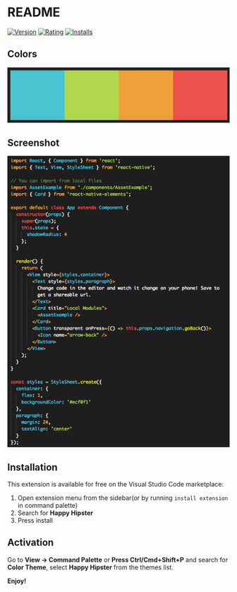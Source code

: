 # README

[![Version](https://vsmarketplacebadge.apphb.com/version/zadvorny.theme-happy-hipster.svg)](https://marketplace.visualstudio.com/items?itemName=zadvorny.theme-happy-hipster)
[![Rating](https://vsmarketplacebadge.apphb.com/rating/zadvorny.theme-happy-hipster.svg)](https://marketplace.visualstudio.com/items?itemName=zadvorny.theme-happy-hipster)
[![Installs](https://vsmarketplacebadge.apphb.com/installs/zadvorny.theme-happy-hipster.svg)](https://marketplace.visualstudio.com/items?itemName=zadvorny.theme-happy-hipster)

## Colors

![happy hipster theme screenshot](https://raw.githubusercontent.com/vladzadvorny/theme-happy-hipster/master/images/colors.png)

## Screenshot

![happy hipster theme screenshot](https://raw.githubusercontent.com/vladzadvorny/theme-happy-hipster/master/images/screenshot.png)

## Installation

This extension is available for free on the Visual Studio Code marketplace:

1. Open extension menu from the sidebar(or by running `install extension` in command palette)
2. Search for **Happy Hipster**
3. Press install

## Activation

Go to **View -> Command Palette** or **Press Ctrl/Cmd+Shift+P** and search for **Color Theme**,
select **Happy Hipster** from the themes list.

<!-- * Split the editor (`Cmd+\` on OSX or `Ctrl+\` on Windows and Linux)
* Toggle preview (`Shift+CMD+V` on OSX or `Shift+Ctrl+V` on Windows and Linux)
* Press `Ctrl+Space` (Windows, Linux) or `Cmd+Space` (OSX) to see a list of Markdown snippets -->

**Enjoy!**
